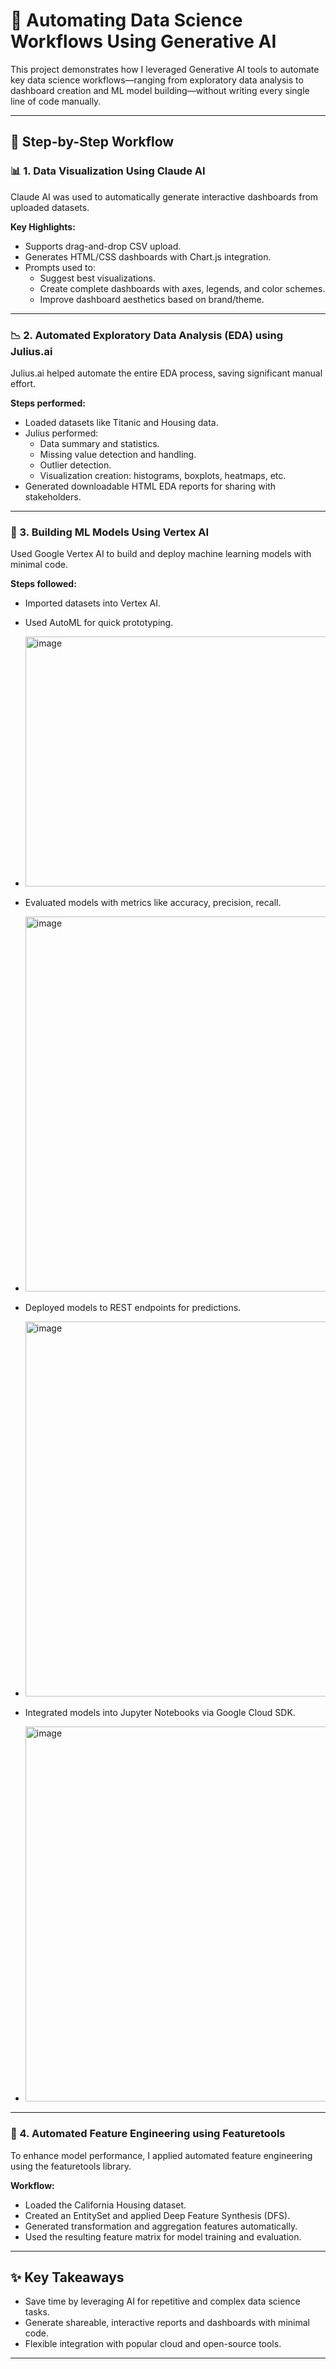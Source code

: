 # 📁 Automating Data Science Workflows Using Generative AI

This project demonstrates how I leveraged Generative AI tools to automate key data science workflows—ranging from exploratory data analysis to dashboard creation and ML model building—without writing every single line of code manually.

---

## 🚀 Step-by-Step Workflow

### 📊 1. Data Visualization Using Claude AI

Claude AI was used to automatically generate interactive dashboards from uploaded datasets.

**Key Highlights:**
- Supports drag-and-drop CSV upload.
- Generates HTML/CSS dashboards with Chart.js integration.
- Prompts used to:
  - Suggest best visualizations.
  - Create complete dashboards with axes, legends, and color schemes.
  - Improve dashboard aesthetics based on brand/theme.

---

### 📉 2. Automated Exploratory Data Analysis (EDA) using Julius.ai

Julius.ai helped automate the entire EDA process, saving significant manual effort.

**Steps performed:**
- Loaded datasets like Titanic and Housing data.
- Julius performed:
  - Data summary and statistics.
  - Missing value detection and handling.
  - Outlier detection.
  - Visualization creation: histograms, boxplots, heatmaps, etc.
- Generated downloadable HTML EDA reports for sharing with stakeholders.


---

### 🧪 3. Building ML Models Using Vertex AI

Used Google Vertex AI to build and deploy machine learning models with minimal code.

**Steps followed:**
- Imported datasets into Vertex AI.
- Used AutoML for quick prototyping.
- <img width="600" height="400" alt="image" src="https://github.com/user-attachments/assets/a78b5c9b-cdf7-438a-bc5e-f21c3f3556a4" />

- Evaluated models with metrics like accuracy, precision, recall.
- <img width="800" height="600" alt="image" src="https://github.com/user-attachments/assets/feb22c2d-c455-432d-b4be-f13a723ad1f9" />

- Deployed models to REST endpoints for predictions.
- <img width="800" height="600" alt="image" src="https://github.com/user-attachments/assets/b00363ff-85e5-4c04-974d-c2b4cb6f3910" />

- Integrated models into Jupyter Notebooks via Google Cloud SDK.
- <img width="800" height="600" alt="image" src="https://github.com/user-attachments/assets/69b115ea-1a5a-4293-bb16-7786f6a8802c" />


---

### 🔧 4. Automated Feature Engineering using Featuretools

To enhance model performance, I applied automated feature engineering using the featuretools library.

**Workflow:**
- Loaded the California Housing dataset.
- Created an EntitySet and applied Deep Feature Synthesis (DFS).
- Generated transformation and aggregation features automatically.
- Used the resulting feature matrix for model training and evaluation.

---

## ✨ Key Takeaways

- Save time by leveraging AI for repetitive and complex data science tasks.
- Generate shareable, interactive reports and dashboards with minimal code.
- Flexible integration with popular cloud and open-source tools.

---
